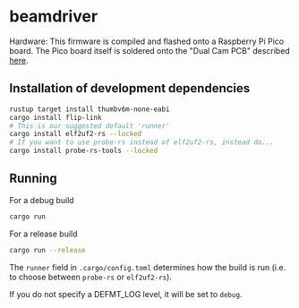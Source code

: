 # beamdriver

Hardware: This firmware is compiled and flashed onto a Raspberry Pi Pico board.
The Pico board itself is soldered onto the "Dual Cam PCB" described
[here](https://github.com/strawlab/flo-hardware/tree/1b6ac0d5a3159aff7339ef3ac55a16303297b537/beam-driver/dual-cam-pcb%20v2).

## Installation of development dependencies

```sh
rustup target install thumbv6m-none-eabi
cargo install flip-link
# This is our suggested default 'runner'
cargo install elf2uf2-rs --locked
# If you want to use probe-rs instead of elf2uf2-rs, instead do...
cargo install probe-rs-tools --locked
```

## Running

For a debug build

```sh
cargo run
```

For a release build

```sh
cargo run --release
```

The `runner` field in `.cargo/config.toml` determines how the build is run (i.e.
to choose between `probe-rs` or `elf2uf2-rs`).

If you do not specify a DEFMT_LOG level, it will be set to `debug`.

